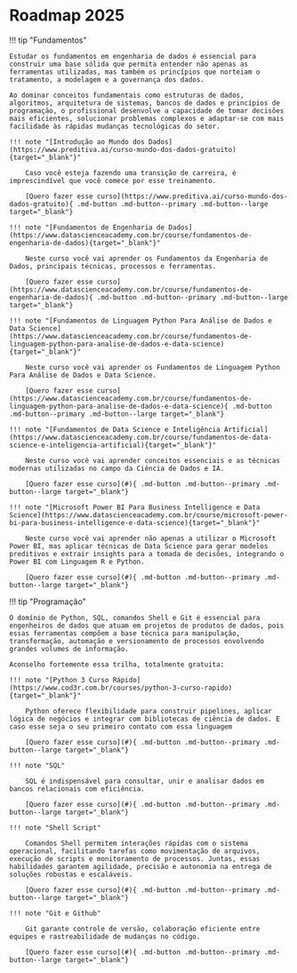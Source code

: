 # Roadmap 2025

!!! tip "Fundamentos"

    Estudar os fundamentos em engenharia de dados é essencial para construir uma base sólida que permita entender não apenas as ferramentas utilizadas, mas também os princípios que norteiam o tratamento, a modelagem e a governança dos dados.

    Ao dominar conceitos fundamentais como estruturas de dados, algoritmos, arquitetura de sistemas, bancos de dados e princípios de programação, o profissional desenvolve a capacidade de tomar decisões mais eficientes, solucionar problemas complexos e adaptar-se com mais facilidade às rápidas mudanças tecnológicas do setor.

    !!! note "[Introdução ao Mundo dos Dados](https://www.preditiva.ai/curso-mundo-dos-dados-gratuito){target="_blank"}"
    
        Caso você esteja fazendo uma transição de carreira, é imprescindível que você comece por esse treinamento.

        [Quero fazer esse curso](https://www.preditiva.ai/curso-mundo-dos-dados-gratuito){ .md-button .md-button--primary .md-button--large target="_blank"}

    !!! note "[Fundamentos de Engenharia de Dados](https://www.datascienceacademy.com.br/course/fundamentos-de-engenharia-de-dados){target="_blank"}"

        Neste curso você vai aprender os Fundamentos da Engenharia de Dados, principais técnicas, processos e ferramentas.

        [Quero fazer esse curso](https://www.datascienceacademy.com.br/course/fundamentos-de-engenharia-de-dados){ .md-button .md-button--primary .md-button--large target="_blank"}

    !!! note "[Fundamentos de Linguagem Python Para Análise de Dados e Data Science](https://www.datascienceacademy.com.br/course/fundamentos-de-linguagem-python-para-analise-de-dados-e-data-science){target="_blank"}"

        Neste curso você vai aprender os Fundamentos de Linguagem Python Para Análise de Dados e Data Science.

        [Quero fazer esse curso](https://www.datascienceacademy.com.br/course/fundamentos-de-linguagem-python-para-analise-de-dados-e-data-science){ .md-button .md-button--primary .md-button--large target="_blank"}

    !!! note "[Fundamentos de Data Science e Inteligência Artificial](https://www.datascienceacademy.com.br/course/fundamentos-de-data-science-e-inteligencia-artificial){target="_blank"}"

        Neste curso você vai aprender conceitos essenciais e as técnicas modernas utilizadas no campo da Ciência de Dados e IA.

        [Quero fazer esse curso](#){ .md-button .md-button--primary .md-button--large target="_blank"}

    !!! note "[Microsoft Power BI Para Business Intelligence e Data Science](https://www.datascienceacademy.com.br/course/microsoft-power-bi-para-business-intelligence-e-data-science){target="_blank"}"

        Neste curso você vai aprender não apenas a utilizar o Microsoft Power BI, mas aplicar técnicas de Data Science para gerar modelos preditivos e extrair insights para a tomada de decisões, integrando o Power BI com Linguagem R e Python.

        [Quero fazer esse curso](#){ .md-button .md-button--primary .md-button--large target="_blank"}

!!! tip "Programação"

    O domínio de Python, SQL, comandos Shell e Git é essencial para engenheiros de dados que atuam em projetos de produtos de dados, pois essas ferramentas compõem a base técnica para manipulação, transformação, automação e versionamento de processos envolvendo grandes volumes de informação.

    Aconselho fortemente essa trilha, totalmente gratuita:

    !!! note "[Python 3 Curso Rápido](https://www.cod3r.com.br/courses/python-3-curso-rapido){target="_blank"}"

        Python oferece flexibilidade para construir pipelines, aplicar lógica de negócios e integrar com bibliotecas de ciência de dados. E caso esse seja o seu primeiro contato com essa linguagem

        [Quero fazer esse curso](#){ .md-button .md-button--primary .md-button--large target="_blank"}

    !!! note "SQL"

        SQL é indispensável para consultar, unir e analisar dados em bancos relacionais com eficiência.

        [Quero fazer esse curso](#){ .md-button .md-button--primary .md-button--large target="_blank"}

    !!! note "Shell Script"

        Comandos Shell permitem interações rápidas com o sistema operacional, facilitando tarefas como movimentação de arquivos, execução de scripts e monitoramento de processos. Juntas, essas habilidades garantem agilidade, precisão e autonomia na entrega de soluções robustas e escaláveis.

        [Quero fazer esse curso](#){ .md-button .md-button--primary .md-button--large target="_blank"}

    !!! note "Git e Github"

        Git garante controle de versão, colaboração eficiente entre equipes e rastreabilidade de mudanças no código.

        [Quero fazer esse curso](#){ .md-button .md-button--primary .md-button--large target="_blank"}